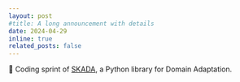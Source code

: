 ```yaml
---
layout: post
#title: A long announcement with details
date: 2024-04-29
inline: true
related_posts: false
---
```


🍕 Coding sprint of <a href="https://github.com/scikit-adaptation/skada">SKADA</a>, a Python library for Domain Adaptation. 
